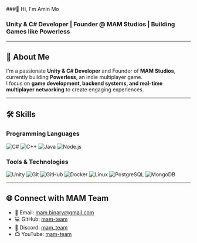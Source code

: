 ###👋 Hi, I'm Amin Mo
### Unity & C# Developer | Founder @ MAM Studios | Building Games like Powerless
---

## 🚀 About Me
I'm a passionate **Unity & C# Developer** and Founder of **MAM Studios**, currently building **Powerless**, an indie multiplayer game.  
I focus on **game development, backend systems, and real-time multiplayer networking** to create engaging experiences.

---

## 🛠️ Skills

### Programming Languages
 ![C#](https://skillicons.dev/icons?i=cs)
 ![C++](https://skillicons.dev/icons?i=cpp)
 ![Java](https://skillicons.dev/icons?i=java)
 ![Node.js](https://skillicons.dev/icons?i=nodejs)

### Tools & Technologies
 ![Unity](https://skillicons.dev/icons?i=unity)
 ![Git](https://skillicons.dev/icons?i=git)
 ![GitHub](https://skillicons.dev/icons?i=github)
 ![Docker](https://skillicons.dev/icons?i=docker) 
 ![Linux](https://skillicons.dev/icons?i=linux)
 ![PostgreSQL](https://skillicons.dev/icons?i=postgres)
 ![MongoDB](https://skillicons.dev/icons?i=mongodb)

---

## 🌐 Connect with MAM Team
- 📧 Email: mam.binary@gmail.com  
- 💻 GitHub: [mam-team](https://github.com/mam-team)  
- 💬 Discord: [mam_team](https://discord.com/)  
- 📺 YouTube: [mam-team](https://www.youtube.com/c/mam-team)
